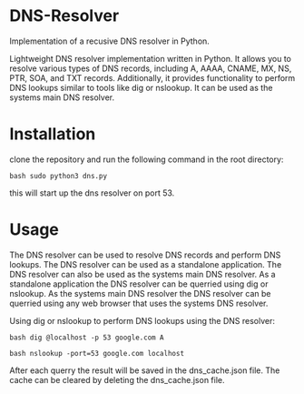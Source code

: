 # DNS-Resolver
Implementation of a recusive DNS resolver in Python.

Lightweight DNS resolver implementation written in Python. It allows you to resolve various types of DNS records, including A, AAAA, CNAME, MX, NS, PTR, SOA, and TXT records. Additionally, it provides functionality to perform DNS lookups similar to tools like dig or nslookup. It can be used as the systems main DNS resolver.

# Installation

clone the repository and run the following command in the root directory:

```bash sudo python3 dns.py ```

this will start up the dns resolver on port 53.

# Usage

The DNS resolver can be used to resolve DNS records and perform DNS lookups. The DNS resolver can be used as a standalone application. The DNS resolver can also be used as the systems main DNS resolver. As a standalone application the DNS resolver can be querried using dig or nslookup. As the systems main DNS resolver the DNS resolver can be querried using any web browser that uses the systems DNS resolver.

Using dig or nslookup to perform DNS lookups using the DNS resolver:

```bash dig @localhost -p 53 google.com A ```

```bash nslookup -port=53 google.com localhost```

After each querry the result will be saved in the dns_cache.json file. The cache can be cleared by deleting the dns_cache.json file.
